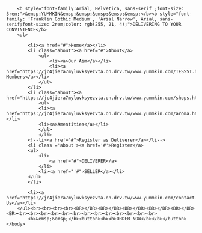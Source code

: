 <!DOCTYPE html>
<html>
    <head>
        <title>
            YUMMKIN
        </title>
        <link rel="stylesheet" href="[yummkin001.css](https://github.com/yummkin/yummkin.github.io/blob/main/stylec.css)">
    </head>
    <body>

        <b style="font-family:Arial, Helvetica, sans-serif ;font-size: 3rem;">&emsp;YUMMKIN&emsp;&emsp;&emsp;&emsp;&emsp;</b><b style="font-family: 'Franklin Gothic Medium', 'Arial Narrow', Arial, sans-serif;font-size: 2rem;color: rgb(255, 21, 4);">DELIVERING TO YOUR CONVINIENCE</b>
        <ul>

            <li><a href="#">Home</a></li>
            <li class="about"><a href="#">About</a>
                <ul>
                    <li><a>Our Aim</a></li>
                    <li><a href="https://jc4jiera7myluvksyezvta.on.drv.tw/www.yummkin.com/TESSST.html">Team Members</a></li>
                </ul>
            </li>
            <li class="about"><a href="https://jc4jiera7myluvksyezvta.on.drv.tw/www.yummkin.com/shops.html">Shops</a>
                <ul>
                <li><a href='https://jc4jiera7myluvksyezvta.on.drv.tw/www.yummkin.com/aroma.html'>Aroma</a></li>
                <li><a>Amentities</a></li>
                </ul>
                </li>
            <!--li><a href="#">Register as Deliverer</a></li-->
            <li class ='about'><a href='#'>Register</a>
            <ul>
                <li>
                    <a href="#">DELIVERER</a>
                </li>
                <li><a href="'#">SELLER</a></li>
            </ul>
            </li>

            <li><a href='https://jc4jiera7myluvksyezvta.on.drv.tw/www.yummkin.com/contact.html'>Contact Us</a></li>
        </ul><br><br><br><br><BR></BR><BR></BR><BR></BR><BR></BR><BR></BR><BR><br><br><br><br><br><br><br><br><br><br><br><br><br>
            <b>&emsp;&emsp;</b><button><b><b>ORDER NOW</b></b></button>
    </body>
</html> 
